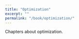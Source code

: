 ```yaml
---
title: "Optimization"
excerpt: ""
permalink: "/book/optimization/"
---
```


Chapters about optimization.

